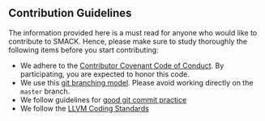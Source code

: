 ## Contribution Guidelines


The information provided here is a must read for anyone who would like to
contribute to SMACK. Hence, please make sure to study thoroughly the following
items before you start contributing:
* We adhere to the [Contributor Covenant Code of Conduct](docs/code-of-conduct.md).
  By participating, you are expected to honor this code.
* We use this [git branching
  model](http://nvie.com/posts/a-successful-git-branching-model/). Please avoid
  working directly on the `master` branch.
* We follow guidelines for [good git commit
  practice](https://wiki.openstack.org/wiki/GitCommitMessages)
* We follow the [LLVM Coding
  Standards](http://llvm.org/docs/CodingStandards.html)

